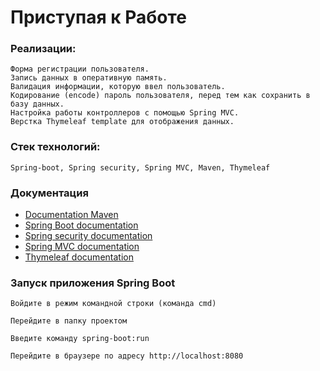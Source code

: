 # Приступая к Работе

### Реализации:

```
Форма регистрации пользователя.
Запись данных в оперативную память.
Валидация информации, которую ввел пользователь.
Кодирование (encode) пароль пользователя, перед тем как сохранить в базу данных. 
Настройка работы контроллеров с помощью Spring MVC.
Верстка Thymeleaf template для отображения данных.
```
### Стек технологий:
```
Spring-boot, Spring security, Spring MVC, Maven, Thymeleaf
```
### Документация

* [Documentation Maven](https://maven.apache.org/guides/index.html)
* [Spring Boot documentation](https://docs.spring.io/)
* [Spring security documentation](https://docs.spring.io/spring-security/reference/index.html)
* [Spring MVC documentation](https://docs.spring.io/spring-framework/docs/3.2.x/spring-framework-reference/html/mvc.html)
* [Thymeleaf documentation](https://www.thymeleaf.org/documentation.html)

### Запуск приложения Spring Boot

```
Войдите в режим командной строки (команда cmd)

Перейдите в папку проектом

Введите команду spring-boot:run

Перейдите в браузере по адресу http://localhost:8080 
```
 



